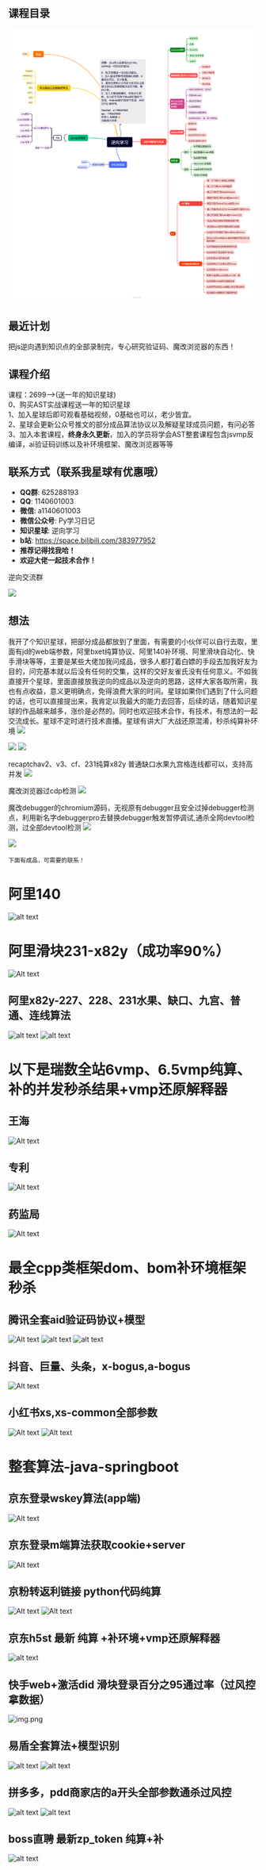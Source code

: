 ## 课程目录
![alt text](逆向学习.png)

## 最近计划
把js逆向遇到知识点的全部录制完，专心研究验证码、魔改浏览器的东西！

## 课程介绍
课程：2699-->(送一年的知识星球)<br>
0、购买AST实战课程送一年的知识星球<br>
1、加入星球后即可观看基础视频，0基础也可以，老少皆宜。<br>
2、星球会更新公众号推文的部分成品算法协议以及解疑星球成员问题，有问必答<br>
3、加入本套课程，**终身永久更新**，加入的学员将学会AST整套课程包含jsvmp反编译，ai验证码训练以及补环境框架、魔改浏览器等等<br>


## 联系方式（联系我星球有优惠哦）
- **QQ群**: 625288193
- **QQ**: 1140601003
- **微信**: a1140601003
- **微信公众号**: Py学习日记
- **知识星球**: 逆向学习
- **b站**: https://space.bilibili.com/383977952
- **推荐记得找我哈！**
- **欢迎大佬一起技术合作！**

逆向交流群
<br>

![](https://demo-1305722691.cos.ap-nanjing.myqcloud.com/imgs/202505151817562.png)

## 想法
我开了个知识星球，把部分成品都放到了里面，有需要的小伙伴可以自行去取，里面有jd的web端参数，阿里bxet纯算协议、阿里140补环境、阿里滑块自动化、快手滑块等等，主要是某些大佬加我问成品，很多人都打着白嫖的手段去加我好友为目的，问完基本就以后没有任何的交集，这样的交好友雀氏没有任何意义。不如我直接开个星球，里面直接放我逆向的成品以及逆向的思路，这样大家各取所需，我也有点收益，意义更明确点，免得浪费大家的时间。星球如果你们遇到了什么问题的话，也可以直接提出来，我肯定以我最大的能力去回答，后续的话，随着知识星球的作品越来越多，涨价是必然的。同时也欢迎技术合作，有技术，有想法的一起交流成长。星球不定时进行技术直播。星球有讲大厂大战还原混淆，秒杀纯算补环境
![](https://demo-1305722691.cos.ap-nanjing.myqcloud.com/imgs/202404151601055.png)

![](https://demo-1305722691.cos.ap-nanjing.myqcloud.com/imgs/202404151613071.png)
![](https://demo-1305722691.cos.ap-nanjing.myqcloud.com/imgs/202404151603117.png)




recaptchav2、v3、cf、231纯算x82y 普通缺口水果九宫格连线都可以，支持高并发
![](https://demo-1305722691.cos.ap-nanjing.myqcloud.com/imgs/202410171504769.png)


魔改浏览器过cdp检测
![](https://demo-1305722691.cos.ap-nanjing.myqcloud.com/imgs/202410171506128.png)

魔改debugger的chromium源码，无视原有debugger且安全过掉debugger检测点，利用新名字debuggerpro去替换debugger触发暂停调试,通杀全网devtool检测，过全部devtool检测
![](https://demo-1305722691.cos.ap-nanjing.myqcloud.com/imgs/202509171014816.png)

![](https://demo-1305722691.cos.ap-nanjing.myqcloud.com/imgs/202509171015271.png)


```
下面有成品，可需要的联系！
```
# 阿里140
![alt text](image-25.png)

# 阿里滑块231-x82y（成功率90%）
![Alt text](image.png)

## 阿里x82y-227、228、231水果、缺口、九宫、普通、连线算法
![alt text](image-17.png)
![alt text](image-14.png)

# 以下是瑞数全站6vmp、6.5vmp纯算、补的并发秒杀结果+vmp还原解释器
## 王海
![Alt text](image-1.png)
## 专利
![Alt text](image-2.png)
## 药监局
![Alt text](image-3.png)



# 最全cpp类框架dom、bom补环境框架秒杀
## 腾讯全套aid验证码协议+模型
![Alt text](image-4.png)
![alt text](image-16.png)
![alt text](image-15.png)


## 抖音、巨量、头条，x-bogus,a-bogus

![Alt text](image-6.png)

## 小红书xs,xs-common全部参数
![Alt text](image-5.png)
![Alt text](image-7.png)


# 整套算法-java-springboot
## 京东登录wskey算法(app端)
![Alt text](image-13.png)

## 京东登录m端算法获取cookie+server
![Alt text](image-9.png)

## 京粉转返利链接 python代码纯算
![Alt text](image-10.png)
![Alt text](image-11.png)


## 京东h5st 最新 纯算 +补环境+vmp还原解释器
![alt text](image-21.png)

## 快手web+激活did 滑块登录百分之95通过率（过风控拿数据）

![img.png](img.png)

## 易盾全套算法+模型识别
![alt text](image-22.png)
![alt text](image-23.png)

## 拼多多，pdd商家店的a开头全部参数通杀过风控
![alt text](image-18.png)
![alt text](image-20.png)

## boss直聘 最新zp_token 纯算+补
![alt text](image-24.png)


